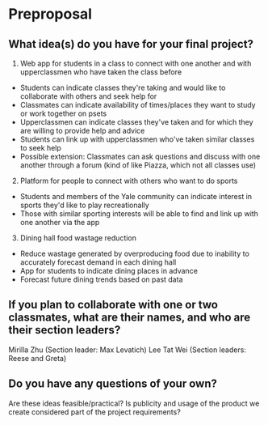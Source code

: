 # Preproposal

## What idea(s) do you have for your final project?

1. Web app for students in a class to connect with one another and with upperclassmen who have taken the class before
- Students can indicate classes they're taking and would like to collaborate with others and seek help for
- Classmates can indicate availability of times/places they want to study or work together on psets
- Upperclassmen can indicate classes they've taken and for which they are willing to provide help and advice
- Students can link up with upperclassmen who've taken similar classes to seek help
- Possible extension: Classmates can ask questions and discuss with one another through a forum (kind of like Piazza, which not all classes use)

2. Platform for people to connect with others who want to do sports
- Students and members of the Yale community can indicate interest in sports they'd like to play recreationally
- Those with similar sporting interests will be able to find and link up with one another via the app

3. Dining hall food wastage reduction
- Reduce wastage generated by overproducing food due to inability to accurately forecast demand in each dining hall
- App for students to indicate dining places in advance
- Forecast future dining trends based on past data

## If you plan to collaborate with one or two classmates, what are their names, and who are their section leaders?

Mirilla Zhu (Section leader: Max Levatich)
Lee Tat Wei (Section leaders: Reese and Greta)

## Do you have any questions of your own?

Are these ideas feasible/practical?
Is publicity and usage of the product we create considered part of the project requirements?
